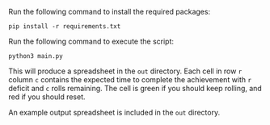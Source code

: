 Run the following command to install the required packages:
```shell
pip install -r requirements.txt
```

Run the following command to execute the script:
```shell
python3 main.py
```

This will produce a spreadsheet in the `out` directory. Each cell in row `r` column `c` contains the expected time to
complete the achievement with `r` deficit and `c` rolls remaining. The cell is green if you should keep rolling, and
red if you should reset.

An example output spreadsheet is included in the `out` directory.
